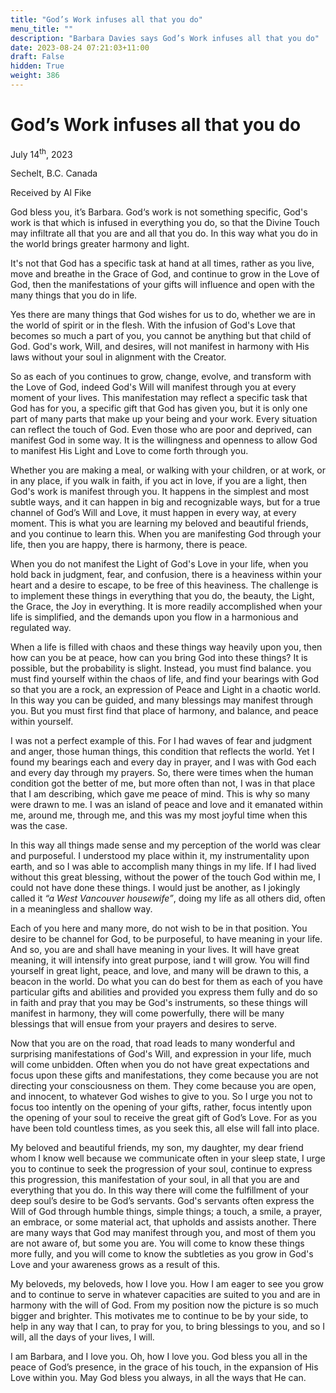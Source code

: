 ```yaml
---
title: "God’s Work infuses all that you do"
menu_title: ""
description: "Barbara Davies says God’s Work infuses all that you do"
date: 2023-08-24 07:21:03+11:00
draft: False
hidden: True
weight: 386
---
```

# God’s Work infuses all that you do 

July 14<sup>th</sup>, 2023

Sechelt, B.C. Canada

Received by Al Fike  



God bless you, it’s Barbara. God‘s work is not something specific, God's work is that which is infused in everything you do, so that the Divine Touch may infiltrate all that you are and all that you do. In this way what you do in the world brings greater harmony and light. 

It's not that God has a specific task at hand at all times, rather as you live, move and breathe in the Grace of God, and continue to grow in the Love of God, then the manifestations of your gifts will influence and open with the many things that you do in life. 

Yes there are many things that God wishes for us to do, whether we are in the world of spirit or in the flesh. With the infusion of God's Love that becomes so much a part of you, you cannot be anything but that child of God. God's work, Will, and desires, will not manifest in harmony with His laws without your soul in alignment with the Creator. 

So as each of you continues to grow, change, evolve, and transform with the Love of God, indeed God's Will will manifest through you at every moment of your lives. This manifestation may reflect a specific task that God has for you, a specific gift that God has given you, but it is only one part of many parts that make up your being and your work. Every situation can reflect the touch of God. Even those who are poor and deprived, can manifest God in some way. It is the willingness and openness to allow God to manifest His Light and Love to come forth through you. 

Whether you are making a meal, or walking with your children, or at work, or in any place, if you walk in faith, if you act in love, if you are a light, then God's work is manifest through you. It happens in the simplest and most subtle ways, and it can happen in big and recognizable ways, but for a true channel of God’s Will and Love, it must happen in every way, at every moment. This is what you are learning my beloved and beautiful friends, and you continue to learn this. When you are manifesting God through your life, then you are happy, there is harmony, there is peace. 

When you do not manifest the Light of God's Love in your life, when you hold back in judgment, fear, and confusion,  there is a heaviness within your heart and a desire to escape, to be free of this heaviness. The challenge is to implement these things in everything that you do, the beauty, the Light, the Grace, the Joy in everything. It is more readily accomplished when your life is simplified, and the demands upon you flow in a harmonious and regulated way. 

When a life is filled with chaos and these things way heavily upon you, then how can you be at peace, how can you bring God into these things? It is possible, but the probability is slight. Instead, you must find balance. you must find yourself within the chaos of life, and find your bearings with God so that you are a rock, an expression of Peace and Light in a chaotic world. In this way you can be guided, and many blessings may manifest through you. But you must first find that place of harmony, and balance, and peace within yourself. 

I was not a perfect example of this. For I had waves of fear and judgment and anger, those human things, this condition that reflects the world. Yet I found my bearings each and every day in prayer, and I was with God each and every day through my prayers. So, there were times when the human condition got the better of me, but more often than not, I was in that place that I am describing, which gave me  peace of mind. This is why so many were drawn to me. I was an island of peace and love and it emanated within me, around me, through me, and this was my most joyful time when this was the case. 

In this way all things made sense and my perception of the world was clear and purposeful. I understood my place within it, my instrumentality upon earth, and so I was able to accomplish many things in my life. If I had lived without this great blessing, without the power of the touch God within me, I could not have done these things. I would just be another, as I jokingly called it *“a West Vancouver housewife”*, doing my life as all others did, often in a meaningless and shallow way.

Each of you here and many more, do not wish to be in that position. You desire to be channel for God, to be purposeful, to have meaning in your life. And so, you are and shall have meaning in your lives. It will have great meaning, it will intensify into great purpose, iand t will grow. You will find yourself in great light, peace, and love, and many will be drawn to this, a beacon in the world. Do what you can do best for them as each of you have particular gifts and abilities and provided you express them fully and do so in faith and pray that you may be God's instruments, so these things will manifest in harmony, they will come powerfully, there will be many blessings that will ensue from your prayers and desires to serve.
 
Now that you are on the road, that road leads to many wonderful and surprising manifestations of God's Will, and expression in your life, much will come unbidden. Often when you do not have great expectations and focus upon these gifts and manifestations, they come because you are not directing your consciousness on them. They come because you are open, and innocent, to whatever God wishes to give to you. So I urge you not to focus too intently on the opening of your gifts, rather, focus intently upon the opening of your soul to receive the great gift of God’s Love. For as you have been told countless times, as you seek this, all else will fall into place.

My beloved and beautiful friends, my son, my daughter, my dear friend whom I know well because we communicate often in your sleep state, I urge you to continue to seek the progression of your soul, continue to express this progression, this manifestation of your soul, in all that you are and everything that you do. In this way there will come the fulfillment of your deep soul’s desire to be God’s servants. God's servants often express the Will of God through humble things, simple things; a touch, a smile, a prayer, an embrace, or some material act, that upholds and assists another. There are many ways that God may manifest through you, and most of them you are not aware of, but some you are. You will come to know these things more fully, and you will come to know the subtleties as you grow in God's Love and your awareness grows as a result of this.

My beloveds, my beloveds, how I love you. How I am eager to see you grow and to continue to serve in whatever capacities are suited to you and are in harmony with the will of God. From my position now the picture is so much bigger and brighter. This motivates me to continue to be by your side, to help in any way that I can, to pray for you, to bring blessings to you, and so I will, all the days of your lives, I will. 

I am Barbara, and I love you. Oh, how I love you. God bless you all in the peace of God’s presence, in the grace of his touch, in the expansion of His Love within you. May God bless you always, in all the ways that He can. 
